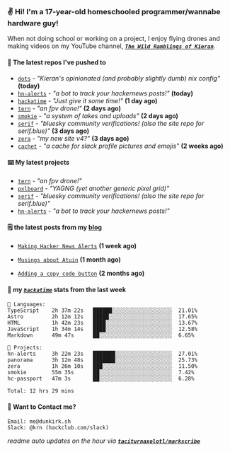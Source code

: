 ### ✌️ Hi! I'm a 17-year-old homeschooled programmer/wannabe hardware guy!

When not doing school or working on a project, I enjoy flying drones and making videos on my YouTube channel, [**_`The Wild Ramblings of Kieran`_**](https://youtube.com/@kieran.rambles).

#### 👷 The latest repos I've pushed to

- [`dots`](https://github.com/taciturnaxolotl/dots) - _"Kieran's opinionated (and probably slightly dumb) nix config"_ **(today)**
- [`hn-alerts`](https://github.com/taciturnaxolotl/hn-alerts) - _"a bot to track your hackernews posts!"_ **(today)**
- [`hackatime`](https://github.com/hackclub/hackatime) - _"Just give it some time!"_ **(1 day ago)**
- [`tern`](https://github.com/taciturnaxolotl/tern) - _"an fpv drone!"_ **(2 days ago)**
- [`smokie`](https://github.com/taciturnaxolotl/smokie) - _"a system of takes and uploads"_ **(2 days ago)**
- [`serif`](https://github.com/taciturnaxolotl/serif) - _"bluesky community verifications! (also the site repo for serif.blue)"_ **(3 days ago)**
- [`zera`](https://github.com/taciturnaxolotl/zera) - _"my new site v4?"_ **(3 days ago)**
- [`cachet`](https://github.com/taciturnaxolotl/cachet) - _"a cache for slack profile pictures and emojis"_ **(2 weeks ago)**

#### ⌨️ My latest projects

- [`tern`](https://github.com/taciturnaxolotl/tern) - _"an fpv drone!"_
- [`pxlboard`](https://github.com/taciturnaxolotl/pxlboard) - _"YAGNG (yet another generic pixel grid)"_
- [`serif`](https://github.com/taciturnaxolotl/serif) - _"bluesky community verifications! (also the site repo for serif.blue)"_
- [`hn-alerts`](https://github.com/taciturnaxolotl/hn-alerts) - _"a bot to track your hackernews posts!"_

#### 🗒️ the latest posts from my [blog](https://dunkirk.sh)

- [`Making Hacker News Alerts`](https://dunkirk.sh/blog/hn-alerts/) **(1 week ago)**

- [`Musings about Atuin`](https://dunkirk.sh/blog/atuin/) **(1 month ago)**

- [`Adding a copy code button`](https://dunkirk.sh/blog/adding-a-copy-button/) **(2 months ago)**



#### 📡 my [_`hackatime`_](https://waka.hackclub.com) stats from the last week

```text
💾 Languages:
TypeScript    2h 37m 22s   ██████░░░░░░░░░░░░░░░░░░░  21.01%
Astro         2h 12m 12s   █████░░░░░░░░░░░░░░░░░░░░  17.65%
HTML          1h 42m 23s   ████░░░░░░░░░░░░░░░░░░░░░  13.67%
JavaScript    1h 34m 14s   ████░░░░░░░░░░░░░░░░░░░░░  12.58%
Markdown      49m 47s      ██░░░░░░░░░░░░░░░░░░░░░░░  6.65%

💼 Projects:
hn-alerts     3h 22m 23s   ███████░░░░░░░░░░░░░░░░░░  27.01%
panorama      3h 12m 48s   ███████░░░░░░░░░░░░░░░░░░  25.73%
zera          1h 26m 10s   ███░░░░░░░░░░░░░░░░░░░░░░  11.50%
smokie        55m 35s      ██░░░░░░░░░░░░░░░░░░░░░░░  7.42%
hc-passport   47m 3s       ██░░░░░░░░░░░░░░░░░░░░░░░  6.28%

Total: 12 hrs 29 mins
```

#### 📮 Want to Contact me?

```text
Email: me@dunkirk.sh
Slack: @krn (hackclub.com/slack)
```

_readme auto updates on the hour via [**`taciturnaxolotl/markscribe`**](https://github.com/taciturnaxolotl/markscribe)_
